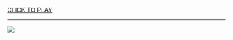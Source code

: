 
<a href="https://premium76.site?title=armour_games_unblocked&ref=13M">CLICK TO PLAY</a></h3>
<hr>

<a href="https://premium76.site?title=armour_games_unblocked&ref=13M"><img src="https://clearcache.store/games.png"></a>


